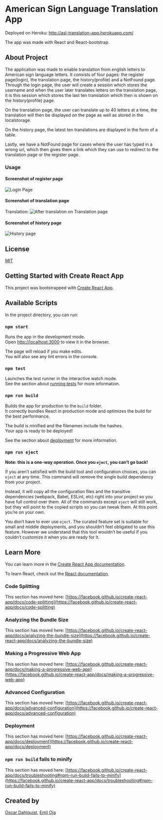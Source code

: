 # American Sign Language Translation App

Deployed on Heroku: http://asl-translation-app.herokuapp.com/

The app was made with React and React-bootstrap. 

## About Project

The application was made to enable translation from english letters to American sign language letters. It consists of four pages: the register page(login), the translation page, the history(profile) and a NotFound page. 
Through the login page, the user will create a session which stores the username and when the user later translates letters on the translation page, it is this session which stores the last ten translation which then is shown on the history(profile) page.

On the translation page, the user can translate up to 40 letters at a time, the translation will then be displayed on the page as well as stored in the localstorage.

On the history page, the latest ten translations are displayed in the form of a table.

Lastly, we have a NotFound page for cases where the user has typed in a wrong url, which then gives them a link which they can use to redirect to the translation page or the register page.

### Usage

#### Screenshot of register page

![Login Page](https://i.gyazo.com/f05f6b7ddceea874a50c36753dfedf6c.png)
#### Screenshot of translation page


Translation:
![After translation on Translation page](https://i.gyazo.com/2b126815df8acec9dcaf8d75d88c1bb0.png)
#### Screenshot of history page

![History page](https://i.gyazo.com/04fcae7fca9913cead445689c9f2f054.png)


## License
[MIT](https://mit-license.org/)

## Getting Started with Create React App

This project was bootstrapped with [Create React App](https://github.com/facebook/create-react-app).

## Available Scripts

In the project directory, you can run:

### `npm start`

Runs the app in the development mode.\
Open [http://localhost:3000](http://localhost:3000) to view it in the browser.

The page will reload if you make edits.\
You will also see any lint errors in the console.

### `npm test`

Launches the test runner in the interactive watch mode.\
See the section about [running tests](https://facebook.github.io/create-react-app/docs/running-tests) for more information.

### `npm run build`

Builds the app for production to the `build` folder.\
It correctly bundles React in production mode and optimizes the build for the best performance.

The build is minified and the filenames include the hashes.\
Your app is ready to be deployed!

See the section about [deployment](https://facebook.github.io/create-react-app/docs/deployment) for more information.

### `npm run eject`

**Note: this is a one-way operation. Once you `eject`, you can’t go back!**

If you aren’t satisfied with the build tool and configuration choices, you can `eject` at any time. This command will remove the single build dependency from your project.

Instead, it will copy all the configuration files and the transitive dependencies (webpack, Babel, ESLint, etc) right into your project so you have full control over them. All of the commands except `eject` will still work, but they will point to the copied scripts so you can tweak them. At this point you’re on your own.

You don’t have to ever use `eject`. The curated feature set is suitable for small and middle deployments, and you shouldn’t feel obligated to use this feature. However we understand that this tool wouldn’t be useful if you couldn’t customize it when you are ready for it.

## Learn More

You can learn more in the [Create React App documentation](https://facebook.github.io/create-react-app/docs/getting-started).

To learn React, check out the [React documentation](https://reactjs.org/).

### Code Splitting

This section has moved here: [https://facebook.github.io/create-react-app/docs/code-splitting](https://facebook.github.io/create-react-app/docs/code-splitting)

### Analyzing the Bundle Size

This section has moved here: [https://facebook.github.io/create-react-app/docs/analyzing-the-bundle-size](https://facebook.github.io/create-react-app/docs/analyzing-the-bundle-size)

### Making a Progressive Web App

This section has moved here: [https://facebook.github.io/create-react-app/docs/making-a-progressive-web-app](https://facebook.github.io/create-react-app/docs/making-a-progressive-web-app)

### Advanced Configuration

This section has moved here: [https://facebook.github.io/create-react-app/docs/advanced-configuration](https://facebook.github.io/create-react-app/docs/advanced-configuration)

### Deployment

This section has moved here: [https://facebook.github.io/create-react-app/docs/deployment](https://facebook.github.io/create-react-app/docs/deployment)

### `npm run build` fails to minify

This section has moved here: [https://facebook.github.io/create-react-app/docs/troubleshooting#npm-run-build-fails-to-minify](https://facebook.github.io/create-react-app/docs/troubleshooting#npm-run-build-fails-to-minify)


## Created by

[Oscar Dahlquist](https://github.com/Vattenkruka), [Emil Oja](https://github.com/xtrmil)
